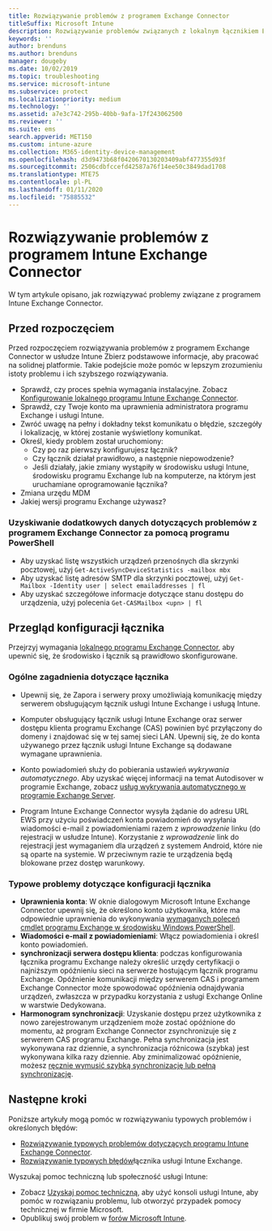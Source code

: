 ```yaml
---
title: Rozwiązywanie problemów z programem Exchange Connector
titleSuffix: Microsoft Intune
description: Rozwiązywanie problemów związanych z lokalnym łącznikiem Exchange Connector usługi Intune.
keywords: ''
author: brenduns
ms.author: brenduns
manager: dougeby
ms.date: 10/02/2019
ms.topic: troubleshooting
ms.service: microsoft-intune
ms.subservice: protect
ms.localizationpriority: medium
ms.technology: ''
ms.assetid: a7e3c742-295b-40bb-9afa-17f243062500
ms.reviewer: ''
ms.suite: ems
search.appverid: MET150
ms.custom: intune-azure
ms.collection: M365-identity-device-management
ms.openlocfilehash: d3d9473b68f0420670130203409abf477355d93f
ms.sourcegitcommit: 2506cdbfccefd42587a76f14ee50c3849dad1708
ms.translationtype: MTE75
ms.contentlocale: pl-PL
ms.lasthandoff: 01/11/2020
ms.locfileid: "75885532"
---
```

# <a name="troubleshoot-the-intune-exchange-connector"></a>Rozwiązywanie problemów z programem Intune Exchange Connector

W tym artykule opisano, jak rozwiązywać problemy związane z programem Intune Exchange Connector.

## <a name="before-you-start"></a>Przed rozpoczęciem

Przed rozpoczęciem rozwiązywania problemów z programem Exchange Connector w usłudze Intune Zbierz podstawowe informacje, aby pracować na solidnej platformie. Takie podejście może pomóc w lepszym zrozumieniu istoty problemu i ich szybszego rozwiązywania.

- Sprawdź, czy proces spełnia wymagania instalacyjne. Zobacz [Konfigurowanie lokalnego programu Intune Exchange Connector](exchange-connector-install.md).
- Sprawdź, czy Twoje konto ma uprawnienia administratora programu Exchange i usługi Intune.
- Zwróć uwagę na pełny i dokładny tekst komunikatu o błędzie, szczegóły i lokalizację, w której zostanie wyświetlony komunikat.
- Określ, kiedy problem został uruchomiony: 
  - Czy po raz pierwszy konfigurujesz łącznik? 
  - Czy łącznik działał prawidłowo, a następnie niepowodzenie?
  - Jeśli działały, jakie zmiany wystąpiły w środowisku usługi Intune, środowisku programu Exchange lub na komputerze, na którym jest uruchamiane oprogramowanie łącznika?
- Zmiana urzędu MDM
- Jakiej wersji programu Exchange używasz?

### <a name="use-powershell-to-get-more-data-on-exchange-connector-issues"></a>Uzyskiwanie dodatkowych danych dotyczących problemów z programem Exchange Connector za pomocą programu PowerShell

- Aby uzyskać listę wszystkich urządzeń przenośnych dla skrzynki pocztowej, użyj `Get-ActiveSyncDeviceStatistics -mailbox mbx`
- Aby uzyskać listę adresów SMTP dla skrzynki pocztowej, użyj `Get-Mailbox -Identity user | select emailaddresses | fl`
- Aby uzyskać szczegółowe informacje dotyczące stanu dostępu do urządzenia, użyj polecenia `Get-CASMailbox <upn> | fl`

## <a name="review-the-connector-configuration"></a>Przegląd konfiguracji łącznika

Przejrzyj wymagania [lokalnego programu Exchange Connector](exchange-connector-install.md#intune-exchange-connector-requirements), aby upewnić się, że środowisko i łącznik są prawidłowo skonfigurowane. 

### <a name="general-considerations-for-the-connector"></a>Ogólne zagadnienia dotyczące łącznika

- Upewnij się, że Zapora i serwery proxy umożliwiają komunikację między serwerem obsługującym łącznik usługi Intune Exchange i usługą Intune.

- Komputer obsługujący łącznik usługi Intune Exchange oraz serwer dostępu klienta programu Exchange (CAS) powinien być przyłączony do domeny i znajdować się w tej samej sieci LAN. Upewnij się, że do konta używanego przez łącznik usługi Intune Exchange są dodawane wymagane uprawnienia.

- Konto powiadomień służy do pobierania ustawień *wykrywania automatycznego*. Aby uzyskać więcej informacji na temat Autodisover w programie Exchange, zobacz [usług wykrywania automatycznego w programie Exchange Server](https://docs.microsoft.com/exchange/architecture/client-access/autodiscover?view=exchserver-2016).

- Program Intune Exchange Connector wysyła żądanie do adresu URL EWS przy użyciu poświadczeń konta powiadomień do wysyłania wiadomości e-mail z powiadomieniami razem z *wprowadzenie* linku (do rejestracji w usłudze Intune). Korzystanie z *wprowadzenie* link do rejestracji jest wymaganiem dla urządzeń z systemem Android, które nie są oparte na systemie. W przeciwnym razie te urządzenia będą blokowane przez dostęp warunkowy.

### <a name="common-issues-for-connector-configurations"></a>Typowe problemy dotyczące konfiguracji łącznika

- **Uprawnienia konta**: W oknie dialogowym Microsoft Intune Exchange Connector upewnij się, że określono konto użytkownika, które ma odpowiednie uprawnienia do wykonywania [wymaganych poleceń cmdlet programu Exchange w środowisku Windows PowerShell](exchange-connector-install.md#exchange-cmdlet-requirements).
- **Wiadomości e-mail z powiadomieniami**: Włącz powiadomienia i określ konto powiadomień.
- **synchronizacji serwera dostępu klienta**: podczas konfigurowania łącznika programu Exchange należy określić urzędy certyfikacji o najniższym opóźnieniu sieci na serwerze hostującym łącznik programu Exchange. Opóźnienie komunikacji między serwerem CAS i programem Exchange Connector może spowodować opóźnienia odnajdywania urządzeń, zwłaszcza w przypadku korzystania z usługi Exchange Online w warstwie Dedykowana.
- **Harmonogram synchronizacji**: Uzyskanie dostępu przez użytkownika z nowo zarejestrowanym urządzeniem może zostać opóźnione do momentu, aż program Exchange Connector zsynchronizuje się z serwerem CAS programu Exchange. Pełna synchronizacja jest wykonywana raz dziennie, a synchronizacja różnicowa (szybka) jest wykonywana kilka razy dziennie. Aby zminimalizować opóźnienie, możesz [ręcznie wymusić szybką synchronizację lub pełną synchronizację](exchange-connector-install.md#manually-force-a-quick-sync-or-full-sync).

## <a name="next-steps"></a>Następne kroki
Poniższe artykuły mogą pomóc w rozwiązywaniu typowych problemów i określonych błędów:

- [Rozwiązywanie typowych problemów dotyczących programu Intune Exchange Connector](troubleshoot-exchange-connector-common-problems.md).
- [Rozwiązywanie typowych błędów](troubleshoot-exchange-connector-common-errors.md)łącznika usługi Intune Exchange.

Wyszukaj pomoc techniczną lub społeczność usługi Intune:

- Zobacz [Uzyskaj pomoc techniczną](../fundamentals/get-support.md), aby użyć konsoli usługi Intune, aby pomóc w rozwiązaniu problemu, lub otworzyć przypadek pomocy technicznej w firmie Microsoft. 
- Opublikuj swój problem w [forów Microsoft Intune](https://social.technet.microsoft.com/Forums/en-US/home?forum=microsoftintuneprod).  
